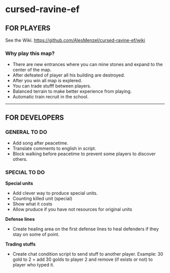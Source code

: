 # cursed-ravine-ef
## FOR PLAYERS
See the Wiki.
https://github.com/AlesMenzel/cursed-ravine-ef/wiki
### Why play this map?
* There are new entrances where you can mine stones and expand to the center of the map.
* After defeated of player all his building are destroyed.
* After you win all map is explered.
* You can trade stufff between players.
* Balanced terrain to make better experience from playing.
* Automatic train recruit in the school.

***
## FOR DEVELOPERS

### GENERAL TO DO
* Add song after peacetime.
* Translate comments to english in script.
* Block walking before peacetime to prevent some players to discover others.

### SPECIAL TO DO

**Special units**
* Add clever way to produce special units.
* Counting killed unit (special)
* Show what it costs
* Allow pruduce if you have not resources for original units

**Defense lines**
* Create healing area on the first defense lines to heal defenders if they stay on some of point.

**Trading stuffs**
* Create chat condition script to send stuff to another player. Example: 30 gold to 2 = add 30 golds to player 2 and remove (if exists or not) to player who typed it.
